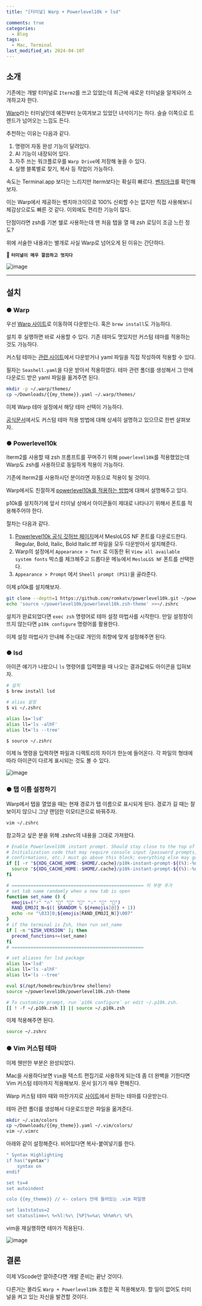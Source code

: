 ```yaml
---
title: "[터미널] Warp + Powerlevel10k + lsd"

comments: true
categories:
  - Blog
tags:
  - Mac, Terminal
last_modified_at: 2024-04-10T
---
```


## 소개

기존에는 개발 터미널로 `Iterm2`를 쓰고 있었는데 최근에 새로운 터미널을 알게되어 소개하고자 한다.

[Warp](https://www.warp.dev/a)라는 터미널인데 예전부터 눈여겨보고 있었던 녀석이기는 하다. 슬슬 이쪽으로 트렌드가 넘어오는 느낌도 든다.

추천하는 이유는 다음과 같다.

1. 명령어 자동 완성 기능이 달려있다.
2. AI 기능이 내장되어 있다.
3. 자주 쓰는 워크플로우를 `Warp Drive`에 저장해 놓을 수 있다.
4. 실행 블록별로 찾기, 복사 등 작업이 가능하다.

속도는 Terminal.app 보다는 느리지만 Iterm보다는 확실히 빠르다. [벤치마크](https://docs.warp.dev/how-does-warp-compare/performance)를 확인해보자.

이는 Warp에서 제공하는 벤치마크이므로 100% 신뢰할 수는 없지만 직접 사용해보니 체감상으로도 빠른 것 같다. 이외에도 편리한 기능이 많다.

단점이라면 zsh를 기본 쉘로 사용하는데 맨 처음 탭을 열 때 zsh 로딩이 조금 느린 정도?

위에 서술한 내용과는 별개로 사실 Warp로 넘어오게 된 이유는 간단하다.

🚀 **`터미널이 매우 깔끔하고 멋지다`**

![image](/assets/img/warp.png)

---

## 설치

### ● Warp

우선 [Warp 사이트](https://www.warp.dev/a)로 이동하여 다운받는다. 혹은 `brew install`도 가능하다.

설치 후 실행하면 바로 사용할 수 있다. 기존 테마도 멋있지만 커스텀 테마를 적용하는 것도 가능하다.

커스텀 테마는 [관련 사이트](https://terminal-themes.com/)에서 다운받거나 yaml 파일을 직접 작성하여 적용할 수 있다.

필자는 `Seashell.yaml`을 다운 받아서 적용하였다. 테마 관련 폴더를 생성해서 그 안에 다운로드 받은 yaml 파일을 옮겨주면 된다.

```zsh
mkdir -p ~/.warp/themes/
cp ~/Downloads/{{my_theme}}.yaml ~/.warp/themes/
```

이제 Warp 테마 설정에서 해당 테마 선택이 가능하다.

[공식문서](https://docs.warp.dev/appearance/custom-themes)에서도 커스텀 테마 적용 방법에 대해 상세히 설명하고 있으므로 한번 살펴보자.

### ● Powerlevel10k

Iterm2를 사용할 때 zsh 프롬프트를 꾸며주기 위해 `powerlevel10k`를 적용했었는데 Warp도 zsh를 사용하므로 동일하게 적용이 가능하다.

기존에 Iterm2를 사용하시던 분이라면 자동으로 적용이 될 것이다.

Warp에서도 친절하게 [powerlevel10k를 적용하는 방법](https://www.warp.dev/blog/how-to-set-up-powerlevel10k-on-warp#setup)에 대해서 설명해주고 있다.

p10k를 설치하기에 앞서 터미널 상에서 아이콘들이 제대로 나타나기 위해서 폰트를 적용해주어야 한다.

절차는 다음과 같다.

1. [Powerlevel10k 공식 깃허브 페이지](https://github.com/romkatv/powerlevel10k?tab=readme-ov-file#manual)에서 MesloLGS NF 폰트를 다운로드한다. Regular, Bold, Italic, Bold Italic.ttf 파일을 모두 다운받아서 설치해준다.
2. Warp의 설정에서 `Appearance > Text` 로 이동한 뒤 `View all available system fonts` 박스를 체크해주고 드롭다운 메뉴에서 `MesloLGS NF` 폰트를 선택한다.
3. `Appearance > Prompt` 에서 `Sheell prompt (PS1)`을 골라준다.

이제 p10k를 설치해보자.

```zsh
git clone --depth=1 https://github.com/romkatv/powerlevel10k.git ~/powerlevel10k
echo 'source ~/powerlevel10k/powerlevel10k.zsh-theme' >>~/.zshrc
```

설치가 완료되었다면 `exec zsh` 명령어로 테마 설정 마법사를 시작한다. 만일 설정창이 뜨지 않는다면 `p10k configure` 명령어를 활용한다.

이제 설정 마법사가 안내해 주는대로 개인의 취향에 맞게 설정해주면 된다.

### ● lsd

아이콘 얘기가 나왔으니 `ls` 명령어를 입력했을 때 나오는 결과값에도 아이콘을 입혀보자.

```zsh
# 설치
$ brew install lsd

# alias 설정
$ vi ~/.zshrc

alias ls='lsd'
alias ll='ls -alhF'
alias lt='ls --tree'

$ source ~/.zshrc
```

이제 ls 명령을 입력하면 파일과 디렉토리의 차이가 한눈에 들어온다. 각 파일의 형태에 따라 아이콘이 다르게 표시되는 것도 볼 수 있다.

![image](/assets/img/lsd.png)

### ● 탭 이름 설정하기

Warp에서 탭을 열었을 때는 현재 경로가 탭 이름으로 표시되게 된다. 경로가 길 때는 잘 보이지 않으니 그냥 랜덤한 이모티콘으로 바꿔주자.

```zsh
vim ~/.zshrc
```

참고하고 싶은 분을 위해 .zshrc의 내용을 그대로 가져왔다.

```zsh
# Enable Powerlevel10k instant prompt. Should stay close to the top of ~/.zshrc.
# Initialization code that may require console input (password prompts, [y/n]
# confirmations, etc.) must go above this block; everything else may go below.
if [[ -r "${XDG_CACHE_HOME:-$HOME/.cache}/p10k-instant-prompt-${(%):-%n}.zsh" ]]; then
  source "${XDG_CACHE_HOME:-$HOME/.cache}/p10k-instant-prompt-${(%):-%n}.zsh"
fi

# ================================================= 이 부분 추가
# set tab name randomly when a new tab is open
function set_name () {
  emojis=("⚡️" "🔥" "👑" "🍻" "🚀" "💡" "🎉" "🌙")
  RAND_EMOJI_N=$(( $RANDOM % ${#emojis[@]} + 1))
  echo -ne "\033]0;${emojis[RAND_EMOJI_N]}\007"
}
# if the terminal is Zsh, then run set_name
if [ -n "$ZSH_VERSION" ]; then
  precmd_functions+=(set_name)
fi
# =================================================

# set aliases for lsd package
alias ls='lsd'
alias ll='ls -alhF'
alias lt='ls --tree'

eval $(/opt/homebrew/bin/brew shellenv)
source ~/powerlevel10k/powerlevel10k.zsh-theme

# To customize prompt, run `p10k configure` or edit ~/.p10k.zsh.
[[ ! -f ~/.p10k.zsh ]] || source ~/.p10k.zsh
```

이제 적용해주면 된다.

```zsh
source ~/.zshrc
```

### ● Vim 커스텀 테마

이제 웬만한 부분은 완성되었다.

Mac을 사용하다보면 `Vim`을 텍스트 편집기로 사용하게 되는데 좀 더 완벽을 기한다면 Vim 커스텀 테마까지 적용해보자. 문서 읽기가 매우 편해진다.

Warp 커스텀 테마 때와 마찬가지로 [사이트](https://vimcolorschemes.com/top/)에서 원하는 테마를 다운받는다.

테마 관련 폴더를 생성해서 다운로드받은 파일을 옮겨준다.

```zsh
mkdir ~/.vim/colors
cp ~/Downloads/{{my_theme}}.yaml ~/.vim/colors/
vim ~/.vimrc
```

아래와 같이 설정해준다. 비어있다면 복사-붙여넣기를 한다.

```zsh
" Syntax Highlighting
if has("syntax")
    syntax on
endif

set ts=4
set autoindent

colo {{my_theme}} // <- colors 안에 들어있는 .vim 파일명

set laststatus=2
set statusline=\ %<%l:%v\ [%P]%=%a\ %h%m%r\ %F\
```

vim을 재실행하면 테마가 적용된다.

![image](/assets/img/vim.png)

## 결론

이제 VScode만 깔아준다면 개발 준비는 끝난 것이다.

다른거는 몰라도 `Warp + Powerlevel10k` 조합은 꼭 적용해보자. 할 일이 없어도 터미널을 켜고 있는 자신을 발견할 것이다.
